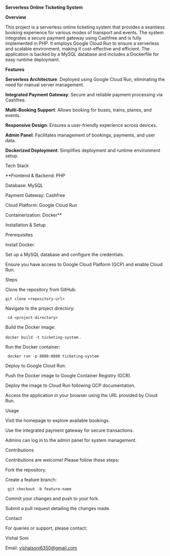 **Serverless Online Ticketing System**

**Overview**

This project is a serverless online ticketing system that provides a seamless booking experience for various modes of transport and events. The system integrates a secure payment gateway using Cashfree and is fully implemented in PHP. It employs Google Cloud Run to ensure a serverless and scalable environment, making it cost-effective and efficient. The application is backed by a MySQL database and includes a Dockerfile for easy runtime deployment.
            
**Features**

**Serverless Architecture**: Deployed using Google Cloud Run, eliminating the need for manual server management.

**Integrated Payment Gateway**: Secure and reliable payment processing via Cashfree.

**Multi-Booking Support**: Allows booking for buses, trains, planes, and events.

**Responsive Design**: Ensures a user-friendly experience across devices.

**Admin Panel**: Facilitates management of bookings, payments, and user data.

**Dockerized Deployment**: Simplifies deployment and runtime environment setup.

Tech Stack

**Frontend & Backend: PHP

Database: MySQL

Payment Gateway: Cashfree

Cloud Platform: Google Cloud Run

Containerization: Docker**

Installation & Setup

Prerequisites

Install Docker.

Set up a MySQL database and configure the credentials.

Ensure you have access to Google Cloud Platform (GCP) and enable Cloud Run.

Steps

Clone the repository from GitHub:

`git clone <repository-url>` 

Navigate to the project directory:

` cd <project-directory>` 

Build the Docker image:

` docker build -t ticketing-system ` .

Run the Docker container:

` docker run -p 8080:8080 ticketing-system` 

Deploy to Google Cloud Run:

Push the Docker image to Google Container Registry (GCR).

Deploy the image to Cloud Run following GCP documentation.

Access the application in your browser using the URL provided by Cloud Run.

Usage

Visit the homepage to explore available bookings.

Use the integrated payment gateway for secure transactions.

Admins can log in to the admin panel for system management.

Contributions

Contributions are welcome! Please follow these steps:

Fork the repository.

Create a feature branch:

` git checkout -b feature-name` 

Commit your changes and push to your fork.

Submit a pull request detailing the changes made.

Contact

For queries or support, please contact:

Vishal Soni

Email: vishalsoni6350@gmail.com

